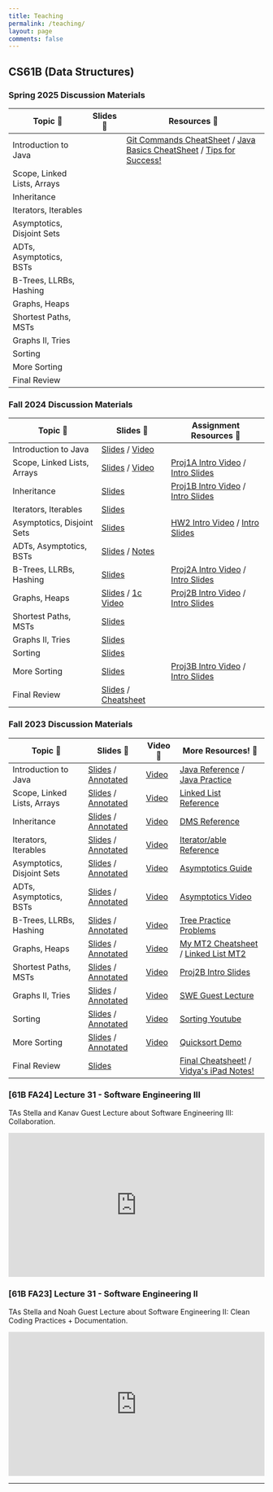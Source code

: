 ```yaml
---
title: Teaching
permalink: /teaching/
layout: page
comments: false
---
```


## CS61B (Data Structures)

### Spring 2025 Discussion Materials

| Topic 📘                    | Slides 📑 | Resources 🔗                                                                          |
| --------------------------- | --------- | ------------------------------------------------------------------------------------ |
| Introduction to Java        |           | [Git Commands CheatSheet][O1] / [Java Basics CheatSheet][O2] / [Tips for Success!][O3]   |
| Scope, Linked Lists, Arrays |           |              |
| Inheritance                 |           |              |
| Iterators, Iterables        |           |              |
| Asymptotics, Disjoint Sets  |           |              |
| ADTs, Asymptotics, BSTs     |           |              |
| B-Trees, LLRBs, Hashing     |           |              |
| Graphs, Heaps               |           |              |
| Shortest Paths, MSTs        |           |              |
| Graphs II, Tries            |           |              |
| Sorting                     |           |              |
| More Sorting                |           |              |
| Final Review                |           |              |

### Fall 2024 Discussion Materials

| Topic 📘                    | Slides 📑                         | Assignment Resources 🔗                         |
| --------------------------- | --------------------------------- | ----------------------------------------------- |
| Introduction to Java        | [Slides][X1] / [Video][X2]        |                                                 |
| Scope, Linked Lists, Arrays | [Slides][X4] / [Video][X5]        | [Proj1A Intro Video][X3] / [Intro Slides][P1]   |
| Inheritance                 | [Slides][X6]                      | [Proj1B Intro Video][P2] / [Intro Slides][P3]   |
| Iterators, Iterables        | [Slides][X7]                      |                                                 |
| Asymptotics, Disjoint Sets  | [Slides][X8]                      | [HW2 Intro Video][P4] / [Intro Slides][P5]      |
| ADTs, Asymptotics, BSTs     | [Slides][X10] / [Notes][X13]      |                                                 |
| B-Trees, LLRBs, Hashing     | [Slides][X12]                     | [Proj2A Intro Video][P6] / [Intro Slides][P7]   |
| Graphs, Heaps               | [Slides][X20] / [1c Video][X33]   | [Proj2B Intro Video][P8] / [Intro Slides][P9]   |
| Shortest Paths, MSTs        | [Slides][X35]                     |                                                 |
| Graphs II, Tries            | [Slides][X44]                     |                                                 |
| Sorting                     | [Slides][X45]                     |                                                 |
| More Sorting                | [Slides][X46]                     | [Proj3B Intro Video][P10] / [Intro Slides][P11] |
| Final Review                | [Slides][X48] / [Cheatsheet][X49] |                                                 |

### Fall 2023 Discussion Materials

| Topic 📘                    | Slides 📑                        | Video 🎥     | More Resources! 🔗                                    |
| --------------------------- | -------------------------------- | ------------ | ----------------------------------------------------- |
| Introduction to Java        | [Slides][S2] / [Annotated][A2]   | [Video][V2]  | [Java Reference][R2] / [Java Practice][R16]           |
| Scope, Linked Lists, Arrays | [Slides][S3] / [Annotated][A3]   | [Video][V3]  | [Linked List Reference][R3]                           |
| Inheritance                 | [Slides][S4] / [Annotated][A4]   | [Video][V4]  | [DMS Reference][R4]                                   |
| Iterators, Iterables        | [Slides][S5] / [Annotated][A5]   | [Video][V5]  | [Iterator/able Reference][R5]                         |
| Asymptotics, Disjoint Sets  | [Slides][S6] / [Annotated][A6]   | [Video][V6]  | [Asymptotics Guide][R6]                               |
| ADTs, Asymptotics, BSTs     | [Slides][S7] / [Annotated][A7]   | [Video][V7]  | [Asymptotics Video][R7]                               |
| B-Trees, LLRBs, Hashing     | [Slides][S8] / [Annotated][A8]   | [Video][V8]  | [Tree Practice Problems][R8]                          |
| Graphs, Heaps               | [Slides][S9] / [Annotated][A9]   | [Video][V9]  | [My MT2 Cheatsheet][R9] / [Linked List MT2][R18]      |
| Shortest Paths, MSTs        | [Slides][S10] / [Annotated][A10] | [Video][V10] | [Proj2B Intro Slides][R10]                            |
| Graphs II, Tries            | [Slides][S11] / [Annotated][A11] | [Video][V11] | [SWE Guest Lecture][R11]                              |
| Sorting                     | [Slides][S12] / [Annotated][A12] | [Video][V12] | [Sorting Youtube][R12]                                |
| More Sorting                | [Slides][S13] / [Annotated][A13] | [Video][V13] | [Quicksort Demo][R13]                                 |
| Final Review                | [Slides][S14]                    |              | [Final Cheatsheet!][R15] / [Vidya's iPad Notes!][R17] |

[O1]: https://docs.google.com/document/d/1OPKYPxTduioZBgba7WIxaSs32KjolvJqeouaDyj-l9w/edit?usp=sharing
[O2]: https://docs.google.com/document/d/1bYGkMZQfFhGfpcBsefa8CgkQoFKErBpaTOGQZdeqjKk/edit?usp=sharing
[O3]: https://stellakaval.github.io/cs61btips/
[P1]: https://docs.google.com/presentation/d/15z2SZ0mIsaZZTCZF5I8EA8Q3QL49R8rpV5PlJyOubqs/edit?usp=sharing
[P2]: https://www.youtube.com/watch?v=m1zy1tuA6o8
[P3]: https://docs.google.com/presentation/d/1ub5lH-x_pJ--oH5FJSxJKkMBxyMDRfoPKD8TbkGNPtM/edit#slide=id.p
[P4]: https://www.youtube.com/watch?v=v1soQ8oOfSo
[P5]: https://docs.google.com/presentation/d/1KNuaQMTBlo_o3fT14dJk56SZxpDgl7bBArTIPIbDhrg/edit#slide=id.g286fea5d52b_0_0
[P6]: https://www.youtube.com/watch?v=f_XZsWK9KWQ
[P7]: https://docs.google.com/presentation/d/1Y81dvWVrWjlRt5vveqb9JwMhRenKl-b3xWtJ7ey6xU4/edit#slide=id.g24db28cdf3a_0_0
[P8]: https://www.youtube.com/watch?v=zIPunMGKRuM
[P9]: https://docs.google.com/presentation/d/1rv5gczdTIq9t7vhWqPkGm2AZopKC-BdxSoB4eGJyQ_I/edit#slide=id.g30d2ad160bd_0_647
[P10]: https://www.youtube.com/watch?v=3kwMTDP7Y3I
[P11]: https://docs.google.com/presentation/d/1orltD3Ds2l6fBXm21YMYSsJ-oD9F2A9yk6Mea_uRBxU/edit#slide=id.g24c771968df_1_0
[X49]: https://docs.google.com/document/d/1XL91feqiGoPLAQ5VsEArzHEUIAjJ6ElvUi7Lr3wG3bE/edit?tab=t.0#heading=h.evv6nho5j58g
[X48]: https://docs.google.com/presentation/d/1Ixmemtb0WCJfyklzVCIBFhMXgMIXMpSHO-vq-7cSKK0/edit?usp=sharing
[X47]: https://edstem.org/us/courses/61406/discussion/5740973
[X46]: https://docs.google.com/presentation/d/1EeVu9XHgu6DjTR-1p37530cGnPqAa0SIHx5xHat2LGc/edit?usp=sharing
[X45]: https://docs.google.com/presentation/d/1LB_lClUY5323Jw8CNc5V8L0j74_-x6YLFUYsJKcrgPI/edit?usp=sharing
[X44]: https://docs.google.com/presentation/d/1AhlFvoV_YPzgMrV7nJLzrJy9seT7PYHK6L-XrR2wQe8/edit?usp=sharing
[X35]: https://docs.google.com/presentation/d/1KbWtVDRzC5OBiz7PDfDM1EQQkX1FK29XnD_o0iS3Ax8/edit?usp=sharing
[X34]: https://www.youtube.com/watch?v=LIj9gR6XszU
[X33]: https://youtu.be/q9Z0uuaGmXI?si=gXJetwqeI4bcWbS1
[X13]: https://drive.google.com/file/d/1ed57CRb_QYBtTKkY4r_Zf098myVyGGuk/view?usp=sharing
[X20]: https://docs.google.com/presentation/d/1Zv79nb87B6bG7h50Brh-Vk7y94HS5avEnRTJZEooabE/edit?usp=sharing
[X1]: https://docs.google.com/presentation/d/13ByHdPlVdw-4tDN1ZhBLai-lXPDVk2WdN3pyvC5VgmQ/edit?usp=sharing
[X2]: https://youtu.be/dXQmid0Zk0U
[X3]: https://youtu.be/f5smA9rt7bg?si=WUO0DhwwmWXJgQnW
[X4]: https://docs.google.com/presentation/d/154WO3njMhwF7_TtMcXDDkrlgsJkGhLa-zaTJJ02OBzE/edit?usp=sharing
[X5]: https://youtu.be/1ZykWDdUtgk
[X6]: https://docs.google.com/presentation/d/1h69B-DEqtyNW2oAVMwPmiL--WQY13-4BEIMjIUISNTg/edit?usp=sharing
[X7]: https://docs.google.com/presentation/d/1aLXJ_2eMDb_8j44zYjGoqKS41btiZeENhv_nWhnXnrs/edit?usp=sharing
[X8]: https://docs.google.com/presentation/d/1pCar-J2EKh6faC-GIs3-0f5i6ymx_UHKhMKD2AkfCE8/edit?usp=sharing
[X10]: https://docs.google.com/presentation/d/1lbixk5hy6gofM6yw2nKPkEwuu8R_l5PUVEqpvv47tJk/edit?usp=sharing
[X11]: https://docs.google.com/presentation/d/1Y81dvWVrWjlRt5vveqb9JwMhRenKl-b3xWtJ7ey6xU4/edit?usp=sharing
[X12]: https://docs.google.com/presentation/d/1Shaj5Vxw9GoPXUIU4yRgmFWAXY96dh8cyxZ7qYZfUVw/edit?usp=sharing
[W2]: https://github.com/Berkeley-CS61B/discussions-fa23/blob/main/week02/regular/regular02.pdf
[W3]: https://github.com/Berkeley-CS61B/discussions-fa23/blob/main/week02/regular/regular03.pdf
[W4]: https://github.com/Berkeley-CS61B/discussions-fa23/blob/main/week02/regular/regular04.pdf
[W5]: https://github.com/Berkeley-CS61B/discussions-fa23/blob/main/week02/regular/regular05.pdf
[W6]: https://github.com/Berkeley-CS61B/discussions-fa23/blob/main/week02/regular/regular06.pdf
[W7]: https://github.com/Berkeley-CS61B/discussions-fa23/blob/main/week02/regular/regular07.pdf
[W8]: https://github.com/Berkeley-CS61B/discussions-fa23/blob/main/week02/regular/regular08.pdf
[W9]: https://github.com/Berkeley-CS61B/discussions-fa23/blob/main/week02/regular/regular09.pdf
[W10]: https://github.com/Berkeley-CS61B/discussions-fa23/blob/main/week02/regular/regular10.pdf
[W11]: https://github.com/Berkeley-CS61B/discussions-fa23/blob/main/week02/regular/regular11.pdf
[W12]: https://github.com/Berkeley-CS61B/discussions-fa23/blob/main/week02/regular/regular12.pdf
[W13]: https://github.com/Berkeley-CS61B/discussions-fa23/blob/main/week02/regular/regular13.pdf
[W14]: https://create.kahoot.it/share/cs61b-final-kahoot/37dfa0dd-7c95-458a-b529-f4d471cc7dab
[S2]: https://docs.google.com/presentation/d/1zmtJ-XOSdg5a4tth2-Ib08LBVvcEBbQGVfQhG4jGtnQ/edit?usp=sharing
[S3]: https://docs.google.com/presentation/d/1boE_rlHiKg6gjNji6_o_35TwQADWdVP34EyF6Pr-ki8/edit?usp=sharing
[S4]: https://docs.google.com/presentation/d/1A4RVuZv5KBWbs1Y0quqsJWhaiDZJwuo_xOLUMoCWk18/edit?usp=sharing
[S5]: https://docs.google.com/presentation/d/1CJpnyKt84TyVHnTfHZN82XBItMkL0iGqUt9fW-dsquY/edit?usp=sharing
[S6]: https://docs.google.com/presentation/d/1yHP02BEnY07MaSsQ9HeMbnzozX2uRcQ-xTmyil1nUAw/edit?usp=sharing
[S7]: https://drive.google.com/file/d/14d3AvoYnCAhS36kryXUD82kY9johIEb4/view?usp=drive_link
[S8]: https://docs.google.com/presentation/d/1H3GPiOhsjGBB5PJSGmrSpL-JuzrrR38SSb3V7bE-7qo/edit?usp=sharing
[S9]: https://docs.google.com/presentation/d/1FkPygghab3wSGB600cx9VCHVfmji9qd9_Bh8w3rRP18/edit?usp=sharing
[S10]: https://docs.google.com/presentation/d/11BpUUMvsMg72UmJgYYpfO_t-HcJxWjkLfTtiJMGgNFg/edit?usp=sharing
[S11]: https://docs.google.com/presentation/d/1BP_xEkOp65PBFkKaKa3CFZcvhwlPZLxAFm6a6fnQgNc/edit?usp=sharing
[S12]: https://docs.google.com/presentation/d/1N5LlO2-HjASYCruRy-h9aWxWiOgFCI0vvGSwzZxya88/edit?usp=sharing
[S13]: https://docs.google.com/presentation/d/1rJQR_d5xf_AZgykfpcUOn8iF9LkiURup60J6H2FJRFY/edit?usp=sharing
[S14]: https://docs.google.com/presentation/d/1mBdYTOhUkpU8jFKsqPCm-iyUMI_aQRGYHQr0kiNmAgU/edit?usp=sharing
[A2]: https://drive.google.com/file/d/1Q3FvgNW3Xhou-yZ82hnBOOm91CaOUMBg/view?usp=sharing
[A3]: https://drive.google.com/file/d/1vnBLbAynF4Lj-M_kKxmOdaihbfTpIn00/view?usp=sharing
[A4]: https://drive.google.com/file/d/1c58mcHNM4bhX4IAUtI0XWUpTYDJwqb77/view?usp=sharing
[A5]: https://drive.google.com/file/d/1Ip5eUwXKbyemDDsVIIHffGyUG_BBtJIo/view?usp=sharing
[A6]: https://drive.google.com/file/d/14oFgPaSeMPVfCud_hI-h0mEDNLMdUoaW/view?usp=sharing
[A7]: https://drive.google.com/file/d/14d3AvoYnCAhS36kryXUD82kY9johIEb4/view?usp=sharing
[A8]: https://drive.google.com/file/d/18m-CotzekLYXQEDjZst8y1xIK_t0vs66/view?usp=sharing
[A9]: https://drive.google.com/file/d/1I1YLP6h2hrL22IbaB3Sa8WG7wBEkKN5R/view?usp=sharing
[A10]: https://drive.google.com/file/d/1KszofZZc3ob1S_TUFbs3mvAVjlttmqAi/view?usp=sharing
[A11]: https://drive.google.com/file/d/1qTxpSugRQNRoff0Hiv-9ILorcxbeYpeZ/view?usp=sharing
[A12]: https://drive.google.com/file/d/1I1EfF2V8kRmO3rSXNdisj9S7sR--aL8i/view?usp=sharing
[A13]: https://drive.google.com/file/d/1aPjuk2jLXNTifBn25a4M5WMlFBPCDu6b/view?usp=sharing
[V2]: https://youtu.be/5d8e3W52jEM
[V3]: https://youtu.be/VWf05n0C1_0?feature=shared
[V4]: https://www.youtube.com/watch?v=Y96iFd6xslI
[V5]: https://www.youtube.com/playlist?list=PLnp31xXvnfRosONixmTTQnspn7fLOV4-Y
[V6]: https://www.youtube.com/playlist?list=PLnp31xXvnfRpqWL31oiZlmcka8zFyT5uM
[V7]: https://www.youtube.com/playlist?list=PLnp31xXvnfRpBCAx-EGDwnOY4YW0zwczO
[V8]: https://www.youtube.com/playlist?list=PLnp31xXvnfRrjXIJbf0eFsWeUnD6RsfYa
[V9]: https://youtu.be/_18j6UgstB4?feature=shared
[V10]: https://www.youtube.com/playlist?list=PLnp31xXvnfRp0SkHfIO9HavzXht0K9mOA
[V11]: https://www.youtube.com/playlist?list=PLnp31xXvnfRrD3GyILak06gbTN0rbKJat
[V12]: https://www.youtube.com/playlist?list=PLnp31xXvnfRqxJ0qF1CglXRb-Qb-oNOgs
[V13]: https://www.youtube.com/playlist?list=PLnp31xXvnfRrpqJ8WTjbBOwSNFg54wQDT
[R2]: https://introcs.cs.princeton.edu/java/11cheatsheet/
[R3]: https://www.geeksforgeeks.org/linked-list-in-java/
[R4]: https://drive.google.com/file/d/196cUaEA0Q9aJBbr4Tm43_ybMDuxYcZDp/view?usp=sharing
[R5]: https://www.geeksforgeeks.org/java-implementing-iterator-and-iterable-interface/
[R6]: https://drive.google.com/file/d/1CGFdNGbjJW3UvQFEWjwYoVBBnfaa084R/view
[R7]: https://drive.google.com/drive/folders/1yNzcoTBk96c4WkbWX1Gv3Ea-p_r-PIrx
[R8]: https://cs61b-2.gitbook.io/cs61b-textbook/17.-b-trees/17.7-exercises
[R9]: https://drive.google.com/file/d/1Xy9NRBjcnAU7n4taOZSnXIAlbVEsaPEq/view?usp=sharing
[R10]: https://docs.google.com/presentation/d/1XYC0__43jch8Cfecte_ngf5Zwh4YL6hhv42xJ8DyIWU/edit?usp=sharing
[R11]: https://www.youtube.com/watch?v=LCibXajLbns
[R12]: https://www.youtube.com/@HackerrankOfficial/search?query=sorting
[R13]: https://www.youtube.com/watch?app=desktop&v=KBGQ3xGofN0
[R14]: https://cs61a.org/articles/studying/
[R15]: https://docs.google.com/document/d/1PMoL1xJ9xa6ywQQ8HCc1oxLf2TUCiCaKaatlKYv6RZw/edit
[R16]: https://codingbat.com/java
[R17]: https://drive.google.com/drive/folders/1JBG0q3fL7U4KtxKRdvCExDfotbXyOc1u
[R18]: https://www.notion.so/61B-Midterm-2-Review-60e3bc444b7148689283d2d7ae087df2
[R19]: https://docs.google.com/document/d/1PMoL1xJ9xa6ywQQ8HCc1oxLf2TUCiCaKaatlKYv6RZw/edit

### [61B FA24] Lecture 31 - Software Engineering III

TAs Stella and Kanav Guest Lecture about Software Engineering III: Collaboration.

<div style="position:relative; padding-bottom:56.25%; height:0; overflow:hidden;">
  <iframe style="position:absolute; top:0; left:0; width:100%; height:100%;" src="https://www.youtube.com/embed/vhEO0LWFbpo?si=8Xhqss5kqVs-KACa" frameborder="0" allowfullscreen></iframe>
</div>

### [61B FA23] Lecture 31 - Software Engineering II

TAs Stella and Noah Guest Lecture about Software Engineering II: Clean Coding Practices + Documentation.

<div style="position:relative; padding-bottom:56.25%; height:0; overflow:hidden;">
  <iframe style="position:absolute; top:0; left:0; width:100%; height:100%;" src="https://www.youtube.com/embed/LCibXajLbns" frameborder="0" allowfullscreen></iframe>
</div>

---
